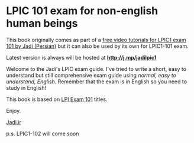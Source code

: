 # LPIC 101 exam for non-english human beings 

This book originally comes as part of a [free video tutorials for LPIC1 exam 101 by Jadi (Persian)](git@github.com:jadijadi/lpic1book.git) but it can also be used by its own for LPIC1-101 exam.

Latest version is always will be hosted at **http://j.mp/jadilpic1**

Welcome to the Jadi's LPIC exam guide. I've tried to write a short, easy to understand but still comprehensive exam guide using *normal, easy to understand, English*. Remember that the exam is in English so you need to study in English!

This book is based on [LPI Exam 101](https://www.lpi.org/linux-certifications/programs/lpic-1/exam-101) titles.

Enjoy.

[Jadi.ir](http://jadi.ir)

p.s. LPIC1-102 will come soon
